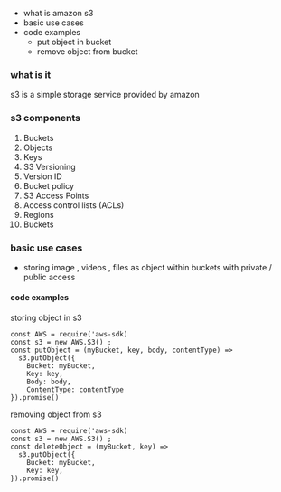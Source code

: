 
- what is amazon s3
- basic use cases
- code examples
    - put object in bucket
    - remove object from bucket


### what is it 

s3 is a simple storage service provided by amazon 

### s3 components 
1. Buckets
2. Objects
3. Keys
4. S3 Versioning
5. Version ID
6. Bucket policy
7. S3 Access Points
8. Access control lists (ACLs)
9. Regions
10. Buckets
### basic use cases 
- storing image , videos , files as object within buckets with private / public access 


#### code examples 

storing object in s3 

```
const AWS = require('aws-sdk) 
const s3 = new AWS.S3() ;
const putObject = (myBucket, key, body, contentType) =>
  s3.putObject({
    Bucket: myBucket,
    Key: key,
    Body: body,
    ContentType: contentType
}).promise()

```


removing object from s3 

```
const AWS = require('aws-sdk) 
const s3 = new AWS.S3() ;
const deleteObject = (myBucket, key) =>
  s3.putObject({
    Bucket: myBucket,
    Key: key,
}).promise()

```